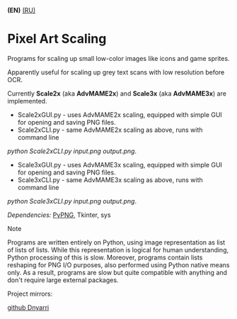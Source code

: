 **(EN)** [(RU)](README.RU.md)

# Pixel Art Scaling

Programs for scaling up small low-color images like icons and game sprites.

Apparently useful for scaling up grey text scans with low resolution before OCR.

Currently **Scale2x** (aka **AdvMAME2x**) and **Scale3x** (aka **AdvMAME3x**) are implemented.

- Scale2xGUI.py - uses AdvMAME2x scaling, equipped with simple GUI for opening and saving PNG files.
- Scale2xCLI.py - same AdvMAME2x scaling as above, runs with command line

 *python Scale2xCLI.py input.png output.png*.

- Scale3xGUI.py - uses AdvMAME3x scaling, equipped with simple GUI for opening and saving PNG files.
- Scale3xCLI.py - same AdvMAME3x scaling as above, runs with command line

 *python Scale3xCLI.py input.png output.png*.


*Dependencies:* [PyPNG](https://gitlab.com/drj11/pypng), Tkinter, sys

> [!NOTE]
> Programs are written entirely on Python, using image representation as list of lists of lists.
> While this representation is logical for human understanding, Python processing of this is slow.
> Moreover, programs contain lists reshaping for PNG I/O purposes, also performed using Python native means only.
> As a result, programs are slow but quite compatible with anything and don't require large external packages.

Project mirrors:

[github Dnyarri](https://github.com/Dnyarri/POVmosaic)
